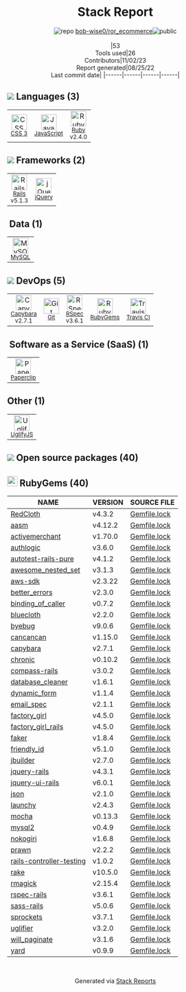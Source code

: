 <div align="center">

# Stack Report
![](https://img.stackshare.io/repo.svg "repo") [bob-wise0/ror_ecommerce](https://github.com/bob-wise0/ror_ecommerce)![](https://img.stackshare.io/public_badge.svg "public")
<br/><br/>
|53<br/>Tools used|26<br/>Contributors|11/02/23 <br/>Report generated|08/25/22<br/>Last commit date|
|------|------|------|------|
</div>

## <img src='https://img.stackshare.io/languages.svg'/> Languages (3)
<table><tr>
  <td align='center'>
  <img width='36' height='36' src='https://img.stackshare.io/service/6727/css.png' alt='CSS 3'>
  <br>
  <sub><a href="https://developer.mozilla.org/en-US/docs/Web/CSS/CSS3">CSS 3</a></sub>
  <br>
  <sub></sub>
</td>

<td align='center'>
  <img width='36' height='36' src='https://img.stackshare.io/service/1209/javascript.jpeg' alt='JavaScript'>
  <br>
  <sub><a href="https://developer.mozilla.org/en-US/docs/Web/JavaScript">JavaScript</a></sub>
  <br>
  <sub></sub>
</td>

<td align='center'>
  <img width='36' height='36' src='https://img.stackshare.io/service/989/ruby.png' alt='Ruby'>
  <br>
  <sub><a href="https://www.ruby-lang.org">Ruby</a></sub>
  <br>
  <sub>v2.4.0</sub>
</td>

</tr>
</table>

## <img src='https://img.stackshare.io/frameworks.svg'/> Frameworks (2)
<table><tr>
  <td align='center'>
  <img width='36' height='36' src='https://img.stackshare.io/service/990/x57_Lorv.png' alt='Rails'>
  <br>
  <sub><a href="http://rubyonrails.org/">Rails</a></sub>
  <br>
  <sub>v5.1.3</sub>
</td>

<td align='center'>
  <img width='36' height='36' src='https://img.stackshare.io/service/1021/lxEKmMnB_400x400.jpg' alt='jQuery'>
  <br>
  <sub><a href="http://jquery.com/">jQuery</a></sub>
  <br>
  <sub></sub>
</td>

</tr>
</table>

## <img src=''/> Data (1)
<table><tr>
  <td align='center'>
  <img width='36' height='36' src='https://img.stackshare.io/service/1025/logo-mysql-170x170.png' alt='MySQL'>
  <br>
  <sub><a href="http://www.mysql.com">MySQL</a></sub>
  <br>
  <sub></sub>
</td>

</tr>
</table>

## <img src='https://img.stackshare.io/devops.svg'/> DevOps (5)
<table><tr>
  <td align='center'>
  <img width='36' height='36' src='https://img.stackshare.io/service/2595/capybara.png' alt='Capybara'>
  <br>
  <sub><a href="http://jnicklas.github.io/capybara/">Capybara</a></sub>
  <br>
  <sub>v2.7.1</sub>
</td>

<td align='center'>
  <img width='36' height='36' src='https://img.stackshare.io/service/1046/git.png' alt='Git'>
  <br>
  <sub><a href="http://git-scm.com/">Git</a></sub>
  <br>
  <sub></sub>
</td>

<td align='center'>
  <img width='36' height='36' src='https://img.stackshare.io/service/2539/logo.png' alt='RSpec'>
  <br>
  <sub><a href="https://rspec.info/">RSpec</a></sub>
  <br>
  <sub>v3.6.1</sub>
</td>

<td align='center'>
  <img width='36' height='36' src='https://img.stackshare.io/service/12795/5jL6-BA5_400x400.jpeg' alt='RubyGems'>
  <br>
  <sub><a href="https://rubygems.org/">RubyGems</a></sub>
  <br>
  <sub></sub>
</td>

<td align='center'>
  <img width='36' height='36' src='https://img.stackshare.io/service/460/Lu6cGu0z_400x400.png' alt='Travis CI'>
  <br>
  <sub><a href="http://travis-ci.com/">Travis CI</a></sub>
  <br>
  <sub></sub>
</td>

</tr>
</table>

## <img src=''/> Software as a Service (SaaS) (1)
<table><tr>
  <td align='center'>
  <img width='36' height='36' src='https://img.stackshare.io/service/2542/AqsQWFu-_400x400.jpg' alt='Paperclip'>
  <br>
  <sub><a href="https://github.com/thoughtbot/paperclip">Paperclip</a></sub>
  <br>
  <sub></sub>
</td>

</tr>
</table>

## Other (1)
<table><tr>
  <td align='center'>
  <img width='36' height='36' src='https://img.stackshare.io/service/2203/default_9058af6f02375a99f634f537d727e32df92ac262.png' alt='UglifyJS'>
  <br>
  <sub><a href="http://lisperator.net/uglifyjs/">UglifyJS</a></sub>
  <br>
  <sub></sub>
</td>

</tr>
</table>


## <img src='https://img.stackshare.io/group.svg' /> Open source packages (40)</h2>

## <img width='24' height='24' src='https://img.stackshare.io/service/12795/5jL6-BA5_400x400.jpeg'/> RubyGems (40)

|NAME|VERSION|SOURCE FILE|
|------|------|------|
|[RedCloth](http://redcloth.org)|v4.3.2|[Gemfile.lock](https://github.com/bob-wise0/ror_ecommerce/blob/master/Gemfile.lock)|
|[aasm](https://github.com/aasm/aasm)|v4.12.2|[Gemfile.lock](https://github.com/bob-wise0/ror_ecommerce/blob/master/Gemfile.lock)|
|[activemerchant](http://activemerchant.org/)|v1.70.0|[Gemfile.lock](https://github.com/bob-wise0/ror_ecommerce/blob/master/Gemfile.lock)|
|[authlogic](http://github.com/binarylogic/authlogic)|v3.6.0|[Gemfile.lock](https://github.com/bob-wise0/ror_ecommerce/blob/master/Gemfile.lock)|
|[autotest-rails-pure](http://github.com/grosser/autotest-rails)|v4.1.2|[Gemfile.lock](https://github.com/bob-wise0/ror_ecommerce/blob/master/Gemfile.lock)|
|[awesome_nested_set](http://github.com/collectiveidea/awesome_nested_set)|v3.1.3|[Gemfile.lock](https://github.com/bob-wise0/ror_ecommerce/blob/master/Gemfile.lock)|
|[aws-sdk](http://github.com/aws/aws-sdk-ruby)|v2.3.22|[Gemfile.lock](https://github.com/bob-wise0/ror_ecommerce/blob/master/Gemfile.lock)|
|[better_errors](https://github.com/BetterErrors/better_errors)|v2.3.0|[Gemfile.lock](https://github.com/bob-wise0/ror_ecommerce/blob/master/Gemfile.lock)|
|[binding_of_caller](http://github.com/banister/binding_of_caller)|v0.7.2|[Gemfile.lock](https://github.com/bob-wise0/ror_ecommerce/blob/master/Gemfile.lock)|
|[bluecloth](http://deveiate.org/projects/BlueCloth)|v2.2.0|[Gemfile.lock](https://github.com/bob-wise0/ror_ecommerce/blob/master/Gemfile.lock)|
|[byebug](https://github.com/deivid-rodriguez/byebug)|v9.0.6|[Gemfile.lock](https://github.com/bob-wise0/ror_ecommerce/blob/master/Gemfile.lock)|
|[cancancan](https://github.com/CanCanCommunity/cancancan)|v1.15.0|[Gemfile.lock](https://github.com/bob-wise0/ror_ecommerce/blob/master/Gemfile.lock)|
|[capybara](https://github.com/teamcapybara/capybara)|v2.7.1|[Gemfile.lock](https://github.com/bob-wise0/ror_ecommerce/blob/master/Gemfile.lock)|
|[chronic](http://github.com/mojombo/chronic)|v0.10.2|[Gemfile.lock](https://github.com/bob-wise0/ror_ecommerce/blob/master/Gemfile.lock)|
|[compass-rails](https://github.com/Compass/compass-rails)|v3.0.2|[Gemfile.lock](https://github.com/bob-wise0/ror_ecommerce/blob/master/Gemfile.lock)|
|[database_cleaner](http://github.com/DatabaseCleaner/database_cleaner)|v1.6.1|[Gemfile.lock](https://github.com/bob-wise0/ror_ecommerce/blob/master/Gemfile.lock)|
|[dynamic_form](http://codaset.com/joelmoss/dynamic-form)|v1.1.4|[Gemfile.lock](https://github.com/bob-wise0/ror_ecommerce/blob/master/Gemfile.lock)|
|[email_spec](http://github.com/email-spec/email-spec/)|v2.1.1|[Gemfile.lock](https://github.com/bob-wise0/ror_ecommerce/blob/master/Gemfile.lock)|
|[factory_girl](https://github.com/thoughtbot/factory_girl)|v4.5.0|[Gemfile.lock](https://github.com/bob-wise0/ror_ecommerce/blob/master/Gemfile.lock)|
|[factory_girl_rails](http://github.com/thoughtbot/factory_girl_rails)|v4.5.0|[Gemfile.lock](https://github.com/bob-wise0/ror_ecommerce/blob/master/Gemfile.lock)|
|[faker](https://github.com/faker-ruby/faker)|v1.8.4|[Gemfile.lock](https://github.com/bob-wise0/ror_ecommerce/blob/master/Gemfile.lock)|
|[friendly_id](https://github.com/norman/friendly_id)|v5.1.0|[Gemfile.lock](https://github.com/bob-wise0/ror_ecommerce/blob/master/Gemfile.lock)|
|[jbuilder](https://github.com/rails/jbuilder)|v2.7.0|[Gemfile.lock](https://github.com/bob-wise0/ror_ecommerce/blob/master/Gemfile.lock)|
|[jquery-rails](http://rubygems.org/gems/jquery-rails)|v4.3.1|[Gemfile.lock](https://github.com/bob-wise0/ror_ecommerce/blob/master/Gemfile.lock)|
|[jquery-ui-rails](https://github.com/joliss/jquery-ui-rails)|v6.0.1|[Gemfile.lock](https://github.com/bob-wise0/ror_ecommerce/blob/master/Gemfile.lock)|
|[json](http://flori.github.com/json)|v2.1.0|[Gemfile.lock](https://github.com/bob-wise0/ror_ecommerce/blob/master/Gemfile.lock)|
|[launchy](http://github.com/copiousfreetime/launchy)|v2.4.3|[Gemfile.lock](https://github.com/bob-wise0/ror_ecommerce/blob/master/Gemfile.lock)|
|[mocha](https://mocha.jamesmead.org)|v0.13.3|[Gemfile.lock](https://github.com/bob-wise0/ror_ecommerce/blob/master/Gemfile.lock)|
|[mysql2](https://github.com/brianmario/mysql2)|v0.4.9|[Gemfile.lock](https://github.com/bob-wise0/ror_ecommerce/blob/master/Gemfile.lock)|
|[nokogiri](https://nokogiri.org)|v1.6.8|[Gemfile.lock](https://github.com/bob-wise0/ror_ecommerce/blob/master/Gemfile.lock)|
|[prawn](http://prawnpdf.org)|v2.2.2|[Gemfile.lock](https://github.com/bob-wise0/ror_ecommerce/blob/master/Gemfile.lock)|
|[rails-controller-testing](https://github.com/rails/rails-controller-testing)|v1.0.2|[Gemfile.lock](https://github.com/bob-wise0/ror_ecommerce/blob/master/Gemfile.lock)|
|[rake](https://github.com/ruby/rake)|v10.5.0|[Gemfile.lock](https://github.com/bob-wise0/ror_ecommerce/blob/master/Gemfile.lock)|
|[rmagick](https://github.com/rmagick/rmagick)|v2.15.4|[Gemfile.lock](https://github.com/bob-wise0/ror_ecommerce/blob/master/Gemfile.lock)|
|[rspec-rails](https://github.com/rspec/rspec-rails)|v3.6.1|[Gemfile.lock](https://github.com/bob-wise0/ror_ecommerce/blob/master/Gemfile.lock)|
|[sass-rails](https://github.com/rails/sass-rails)|v5.0.6|[Gemfile.lock](https://github.com/bob-wise0/ror_ecommerce/blob/master/Gemfile.lock)|
|[sprockets](https://github.com/rails/sprockets)|v3.7.1|[Gemfile.lock](https://github.com/bob-wise0/ror_ecommerce/blob/master/Gemfile.lock)|
|[uglifier](http://github.com/lautis/uglifier)|v3.2.0|[Gemfile.lock](https://github.com/bob-wise0/ror_ecommerce/blob/master/Gemfile.lock)|
|[will_paginate](https://github.com/mislav/will_paginate)|v3.1.6|[Gemfile.lock](https://github.com/bob-wise0/ror_ecommerce/blob/master/Gemfile.lock)|
|[yard](http://yardoc.org)|v0.9.9|[Gemfile.lock](https://github.com/bob-wise0/ror_ecommerce/blob/master/Gemfile.lock)|

<br/>
<div align='center'>

Generated via [Stack Reports](https://stackshare.io/stack-report)
